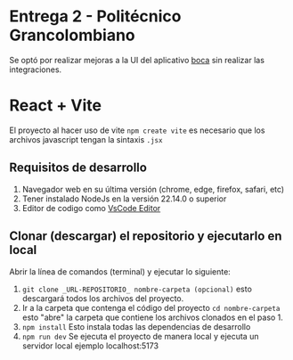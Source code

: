 # Entrega 2 - Politécnico Grancolombiano
Se optó por realizar mejoras a la UI del aplicativo [boca](https://boca.inf.ufg.br/wanderley/src/index.php) sin realizar las integraciones.

# React + Vite

El proyecto al hacer uso de vite `npm create vite` es necesario que los archivos javascript tengan la sintaxis `.jsx`

## Requisitos de desarrollo

1. Navegador web en su última versión (chrome, edge, firefox, safari, etc)
1. Tener instalado NodeJs en la versión 22.14.0 o superior
1. Editor de codigo como [VsCode Editor](https://code.visualstudio.com/)

## Clonar (descargar) el repositorio y ejecutarlo en local

Abrir la línea de comandos (terminal) y ejecutar lo siguiente:

1. `git clone _URL-REPOSITORIO_ nombre-carpeta (opcional)` esto descargará todos los archivos del proyecto.
1. Ir a la carpeta que contenga el código del proyecto `cd nombre-carpeta` esto "abre" la carpeta que contiene los archivos clonados en el paso 1.
1. `npm install` Esto instala todas las dependencias de desarrollo
1. `npm run dev` Se ejecuta el proyecto de manera local y ejecuta un servidor local ejemplo localhost:5173
